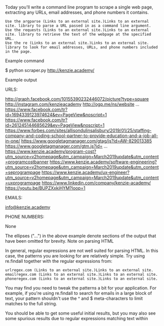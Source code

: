 Today you'll write a command line program to scrape a single web page, extracting any URLs, email addresses, and phone numbers it contains.

    Use the argparse (Links to an external site.)Links to an external site. library to parse a URL passed in as a command line argument.
    Use the requests (Links to an external site.)Links to an external site. library to retrieve the text of the webpage at the specified URL.
    Use the re (Links to an external site.)Links to an external site. library to look for email addresses, URLs, and phone numbers included in the page.

Example command

$ python scraper.py http://kenzie.academy/

Example output


URLS:

http://graph.facebook.com/10155390232446072/picture?type=square
http://instagram.com/kenzieacademy
http://ogp.me/ns/website
  ...
https://www.facebook.com/tr?id=1694339123974624&ev=PageView&noscript=1
https://www.facebook.com/tr?id=261245144685629&ev=PageView&noscript=1
https://www.forbes.com/sites/allisondulinsalisbury/2019/01/25/staffing-company-and-coding-school-partner-to-provide-education-and-a-job-all-in-one/
https://www.googletagmanager.com/gtag/js?id=AW-829013385
https://www.googletagmanager.com/gtm.js?id=
  ...
https://www.kenzie.academy/program-cost?utm_source=v2homepage&utm_campaign=March2019update&utm_content=programcostbanner
https://www.kenzie.academy/software-engineering?utm_source=v2homepage&utm_campaign=March2019update&utm_content=seprogrampage
https://www.kenzie.academy/ux-engineer?utm_source=v2homepage&utm_campaign=March2019update&utm_content=uxprogrampage
https://www.linkedin.com/company/kenzie-academy/
https://youtu.be/BUPZXxkiHYM?loop=1 

EMAILS: 

info@kenzie.academy 

PHONE NUMBERS: 

None 

The ellipses ("...") in the above example denote sections of the output that have been omitted for brevity.
Note on parsing HTML

In general, regular expressions are not well suited for parsing HTML. In this case, the patterns you are looking for are relatively simple. Try using re.findall together with the regular expressions from:

    urlregex.com (Links to an external site.)Links to an external site.
    emailregex.com (Links to an external site.)Links to an external site.
    phoneregex.com (Links to an external site.)Links to an external site.

You may find you need to tweak the patterns a bit for your application. For example, if you're using re.findall to search for emails in a large block of text, your pattern shouldn't use the ^ and $ meta-characters to limit matches to the full string.

You should be able to get some useful initial results, but you may also see some spurious results due to regular expressions matching text within <script> blocks, for example.

You can experiment with using regular expressions to strip tags by doing things like:

re.sub(r"<[^>]*>", " ", text)

Before going too far down this path however, you may also find it worthwhile to explore the HTMLParser (Links to an external site.)Links to an external site. library, which can give you more robust options for navigating an HTML document.
Output

Your scraper doesn't have to conform to a specific output format, but running it with a command like:

python scraper.py http://kenzie.academy/

Should output some reasonably formatted text listing the URLs, email addresses, and phone numbers found in the page.
